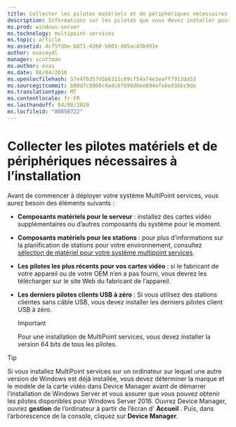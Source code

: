 ```yaml
---
title: Collecter les pilotes matériels et de périphériques nécessaires à l’installation
description: Informations sur les pilotes que vous devez installer pour MultiPoint services
ms.prod: windows-server
ms.technology: multipoint-services
ms.topic: article
ms.assetid: 4cf5fdbe-b871-4360-b003-d65ac43b491e
author: evaseydl
manager: scottman
ms.author: evas
ms.date: 08/04/2016
ms.openlocfilehash: 57e47b357d5b6311c69cf54a74e3eaff7913da53
ms.sourcegitcommit: b00d7c8968c4adc8f699dbee694afe6ed36bc9de
ms.translationtype: MT
ms.contentlocale: fr-FR
ms.lasthandoff: 04/08/2020
ms.locfileid: "80858722"
---
```

# <a name="collect-hardware-and-device-drivers-needed-for-the-installation"></a>Collecter les pilotes matériels et de périphériques nécessaires à l’installation
Avant de commencer à déployer votre système MultiPoint services, vous aurez besoin des éléments suivants :  
  
-   **Composants matériels pour le serveur** : installez des cartes vidéo supplémentaires ou d’autres composants du système pour le moment.  
  
-   **Composants matériels pour les stations** : pour plus d’informations sur la planification de stations pour votre environnement, consultez [sélection de matériel pour votre système multipoint services](Selecting-Hardware-for-Your-MultiPoint-services-System.md).
-   **Les pilotes les plus récents pour vos cartes vidéo** : si le fabricant de votre appareil ou de votre OEM n’en a pas fourni, vous devrez les télécharger sur le site Web du fabricant de l’appareil.  
  
-   **Les derniers pilotes clients USB à zéro** : Si vous utilisez des stations clientes sans câble USB, vous devez installer les derniers pilotes client USB à zéro.  
  
    > [!IMPORTANT]  
    > Pour une installation de MultiPoint services, vous devez installer la version 64 bits de tous les pilotes.  
  
> [!TIP]  
> Si vous installez MultiPoint services sur un ordinateur sur lequel une autre version de Windows est déjà installée, vous devez déterminer la marque et le modèle de la carte vidéo dans Device Manager avant de démarrer l’installation de Windows Server et vous assurer que vous pouvez obtenir les pilotes disponibles pour Windows Server 2016. Ouvrez Device Manager, ouvrez **gestion** de l’ordinateur à partir de l’écran d' **Accueil** . Puis, dans l’arborescence de la console, cliquez sur **Device Manager**.